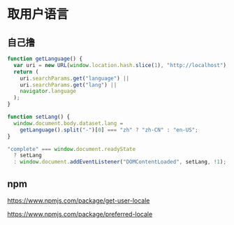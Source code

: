 # 取用户语言

## 自己撸

```js
function getLanguage() {
  var uri = new URL(window.location.hash.slice(1), "http://localhost");
  return (
    uri.searchParams.get("language") ||
    uri.searchParams.get("lang") ||
    navigator.language
  );
}

function setLang() {
  window.document.body.dataset.lang =
    getLanguage().split("-")[0] === "zh" ? "zh-CN" : "en-US";
}

"complete" === window.document.readyState
  ? setLang
  : window.document.addEventListener("DOMContentLoaded", setLang, !1);
```

## npm

<https://www.npmjs.com/package/get-user-locale>

<https://www.npmjs.com/package/preferred-locale>
